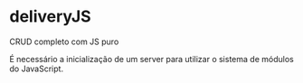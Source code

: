 # deliveryJS
CRUD completo com JS puro

É necessário a inicialização de um server para utilizar o sistema de módulos do JavaScript.
